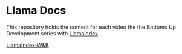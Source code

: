# Llama Docs 
This repository holds the content for each video the the Bottoms Up Development series with [LlamaIndex](https://gpt-index.readthedocs.io/en/latest/).

[LlamaIndex-W&B](https://wandb.ai/byyoung3/ml-news/reports/Building-a-RAG-Based-Digital-Restaurant-Menu-with-LlamaIndex-and-W-B-Weave--Vmlldzo2NjE5Njkw)
